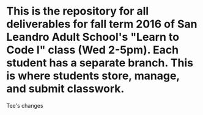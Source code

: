 # This is the repository for all deliverables for fall term 2016 of San Leandro Adult School's "Learn to Code I" class (Wed 2-5pm). Each student has a separate branch. This is where students store, manage, and submit classwork.

Tee's changes
